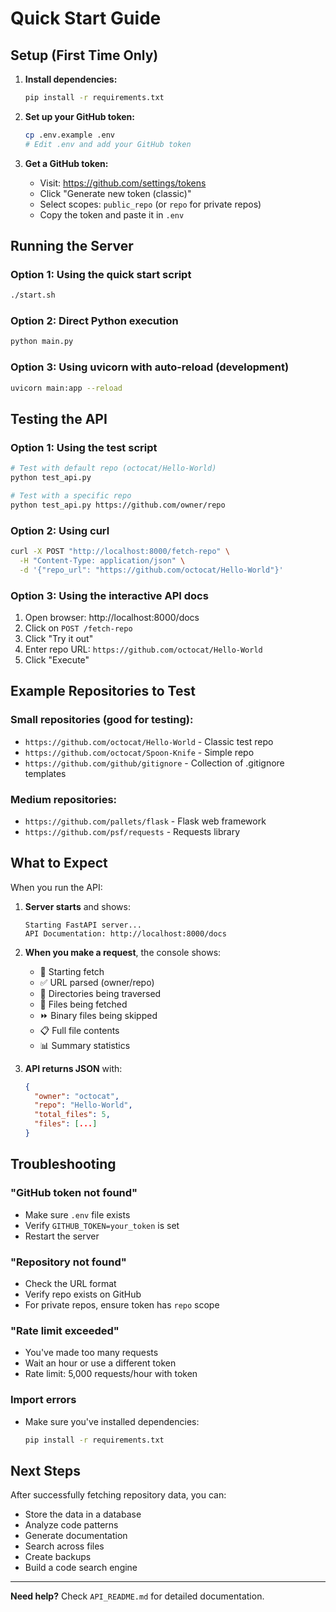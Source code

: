 # Quick Start Guide

## Setup (First Time Only)

1. **Install dependencies:**

   ```bash
   pip install -r requirements.txt
   ```

2. **Set up your GitHub token:**

   ```bash
   cp .env.example .env
   # Edit .env and add your GitHub token
   ```

3. **Get a GitHub token:**
   - Visit: https://github.com/settings/tokens
   - Click "Generate new token (classic)"
   - Select scopes: `public_repo` (or `repo` for private repos)
   - Copy the token and paste it in `.env`

## Running the Server

### Option 1: Using the quick start script

```bash
./start.sh
```

### Option 2: Direct Python execution

```bash
python main.py
```

### Option 3: Using uvicorn with auto-reload (development)

```bash
uvicorn main:app --reload
```

## Testing the API

### Option 1: Using the test script

```bash
# Test with default repo (octocat/Hello-World)
python test_api.py

# Test with a specific repo
python test_api.py https://github.com/owner/repo
```

### Option 2: Using curl

```bash
curl -X POST "http://localhost:8000/fetch-repo" \
  -H "Content-Type: application/json" \
  -d '{"repo_url": "https://github.com/octocat/Hello-World"}'
```

### Option 3: Using the interactive API docs

1. Open browser: http://localhost:8000/docs
2. Click on `POST /fetch-repo`
3. Click "Try it out"
4. Enter repo URL: `https://github.com/octocat/Hello-World`
5. Click "Execute"

## Example Repositories to Test

### Small repositories (good for testing):

- `https://github.com/octocat/Hello-World` - Classic test repo
- `https://github.com/octocat/Spoon-Knife` - Simple repo
- `https://github.com/github/gitignore` - Collection of .gitignore templates

### Medium repositories:

- `https://github.com/pallets/flask` - Flask web framework
- `https://github.com/psf/requests` - Requests library

## What to Expect

When you run the API:

1. **Server starts** and shows:

   ```
   Starting FastAPI server...
   API Documentation: http://localhost:8000/docs
   ```

2. **When you make a request**, the console shows:

   - 🚀 Starting fetch
   - ✅ URL parsed (owner/repo)
   - 📁 Directories being traversed
   - 📄 Files being fetched
   - ⏩ Binary files being skipped
   - 📋 Full file contents
   - 📊 Summary statistics

3. **API returns JSON** with:
   ```json
   {
     "owner": "octocat",
     "repo": "Hello-World",
     "total_files": 5,
     "files": [...]
   }
   ```

## Troubleshooting

### "GitHub token not found"

- Make sure `.env` file exists
- Verify `GITHUB_TOKEN=your_token` is set
- Restart the server

### "Repository not found"

- Check the URL format
- Verify repo exists on GitHub
- For private repos, ensure token has `repo` scope

### "Rate limit exceeded"

- You've made too many requests
- Wait an hour or use a different token
- Rate limit: 5,000 requests/hour with token

### Import errors

- Make sure you've installed dependencies:
  ```bash
  pip install -r requirements.txt
  ```

## Next Steps

After successfully fetching repository data, you can:

- Store the data in a database
- Analyze code patterns
- Generate documentation
- Search across files
- Create backups
- Build a code search engine

---

**Need help?** Check `API_README.md` for detailed documentation.
